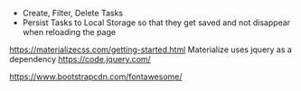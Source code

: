 - Create, Filter, Delete Tasks
- Persist Tasks to Local Storage so that they get saved and not disappear when reloading the page


https://materializecss.com/getting-started.html
Materialize uses jquery as a dependency
https://code.jquery.com/

https://www.bootstrapcdn.com/fontawesome/